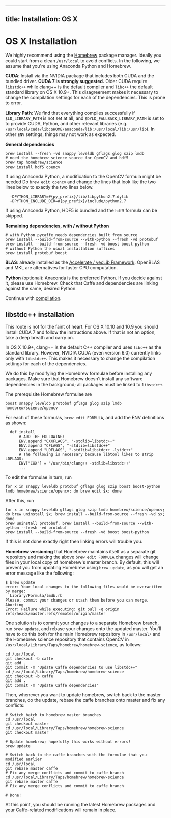 
---
title: Installation: OS X
---

# OS X Installation

We highly recommend using the [Homebrew](http://brew.sh/) package manager.
Ideally you could start from a clean `/usr/local` to avoid conflicts.
In the following, we assume that you're using Anaconda Python and Homebrew.

**CUDA**: Install via the NVIDIA package that includes both CUDA and the bundled driver. **CUDA 7 is strongly suggested.** Older CUDA require `libstdc++` while clang++ is the default compiler and `libc++` the default standard library on OS X 10.9+. This disagreement makes it necessary to change the compilation settings for each of the dependencies. This is prone to error.

**Library Path**: We find that everything compiles successfully if `$LD_LIBRARY_PATH` is not set at all, and `$DYLD_FALLBACK_LIBRARY_PATH` is set to to provide CUDA, Python, and other relevant libraries (e.g. `/usr/local/cuda/lib:$HOME/anaconda/lib:/usr/local/lib:/usr/lib`).
In other `ENV` settings, things may not work as expected.

**General dependencies**

    brew install --fresh -vd snappy leveldb gflags glog szip lmdb
    # need the homebrew science source for OpenCV and hdf5
    brew tap homebrew/science
    brew install hdf5 opencv

If using Anaconda Python, a modification to the OpenCV formula might be needed
Do `brew edit opencv` and change the lines that look like the two lines below to exactly the two lines below.

      -DPYTHON_LIBRARY=#{py_prefix}/lib/libpython2.7.dylib
      -DPYTHON_INCLUDE_DIR=#{py_prefix}/include/python2.7

If using Anaconda Python, HDF5 is bundled and the `hdf5` formula can be skipped.

**Remaining dependencies, with / without Python**

    # with Python pycaffe needs dependencies built from source
    brew install --build-from-source --with-python --fresh -vd protobuf
    brew install --build-from-source --fresh -vd boost boost-python
    # without Python the usual installation suffices
    brew install protobuf boost

**BLAS**: already installed as the [Accelerate / vecLib Framework](https://developer.apple.com/library/mac/documentation/Darwin/Reference/ManPages/man7/Accelerate.7.html). OpenBLAS and MKL are alternatives for faster CPU computation.

**Python** (optional): Anaconda is the preferred Python.
If you decide against it, please use Homebrew.
Check that Caffe and dependencies are linking against the same, desired Python.

Continue with [compilation](installation.html#compilation).

## libstdc++ installation

This route is not for the faint of heart.
For OS X 10.10 and 10.9 you should install CUDA 7 and follow the instructions above.
If that is not an option, take a deep breath and carry on.

In OS X 10.9+, clang++ is the default C++ compiler and uses `libc++` as the standard library.
However, NVIDIA CUDA (even version 6.0) currently links only with `libstdc++`.
This makes it necessary to change the compilation settings for each of the dependencies.

We do this by modifying the Homebrew formulae before installing any packages.
Make sure that Homebrew doesn't install any software dependencies in the background; all packages must be linked to `libstdc++`.

The prerequisite Homebrew formulae are

    boost snappy leveldb protobuf gflags glog szip lmdb homebrew/science/opencv

For each of these formulas, `brew edit FORMULA`, and add the ENV definitions as shown:

      def install
          # ADD THE FOLLOWING:
          ENV.append "CXXFLAGS", "-stdlib=libstdc++"
          ENV.append "CFLAGS", "-stdlib=libstdc++"
          ENV.append "LDFLAGS", "-stdlib=libstdc++ -lstdc++"
          # The following is necessary because libtool likes to strip LDFLAGS:
          ENV["CXX"] = "/usr/bin/clang++ -stdlib=libstdc++"
          ...

To edit the formulae in turn, run

    for x in snappy leveldb protobuf gflags glog szip boost boost-python lmdb homebrew/science/opencv; do brew edit $x; done

After this, run

    for x in snappy leveldb gflags glog szip lmdb homebrew/science/opencv; do brew uninstall $x; brew install --build-from-source --fresh -vd $x; done
    brew uninstall protobuf; brew install --build-from-source --with-python --fresh -vd protobuf
    brew install --build-from-source --fresh -vd boost boost-python

If this is not done exactly right then linking errors will trouble you.

**Homebrew versioning** that Homebrew maintains itself as a separate git repository and making the above `brew edit FORMULA` changes will change files in your local copy of homebrew's master branch. By default, this will prevent you from updating Homebrew using `brew update`, as you will get an error message like the following:

    $ brew update
    error: Your local changes to the following files would be overwritten by merge:
      Library/Formula/lmdb.rb
    Please, commit your changes or stash them before you can merge.
    Aborting
    Error: Failure while executing: git pull -q origin refs/heads/master:refs/remotes/origin/master

One solution is to commit your changes to a separate Homebrew branch, run `brew update`, and rebase your changes onto the updated master. You'll have to do this both for the main Homebrew repository in `/usr/local/` and the Homebrew science repository that contains OpenCV in  `/usr/local/Library/Taps/homebrew/homebrew-science`, as follows:

    cd /usr/local
    git checkout -b caffe
    git add .
    git commit -m "Update Caffe dependencies to use libstdc++"
    cd /usr/local/Library/Taps/homebrew/homebrew-science
    git checkout -b caffe
    git add .
    git commit -m "Update Caffe dependencies"

Then, whenever you want to update homebrew, switch back to the master branches, do the update, rebase the caffe branches onto master and fix any conflicts:

    # Switch batch to homebrew master branches
    cd /usr/local
    git checkout master
    cd /usr/local/Library/Taps/homebrew/homebrew-science
    git checkout master

    # Update homebrew; hopefully this works without errors!
    brew update

    # Switch back to the caffe branches with the formulae that you modified earlier
    cd /usr/local
    git rebase master caffe
    # Fix any merge conflicts and commit to caffe branch
    cd /usr/local/Library/Taps/homebrew/homebrew-science
    git rebase master caffe
    # Fix any merge conflicts and commit to caffe branch

    # Done!

At this point, you should be running the latest Homebrew packages and your Caffe-related modifications will remain in place.